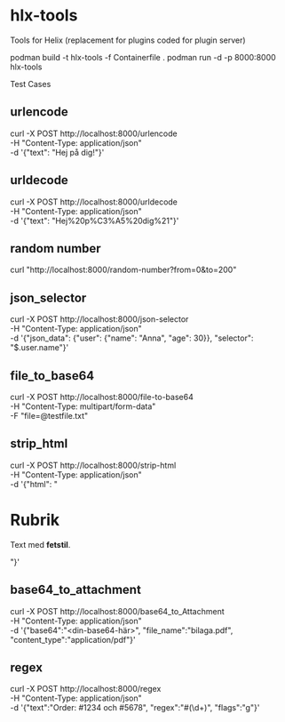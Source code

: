 # hlx-tools
Tools for Helix (replacement for plugins coded for plugin server)


podman build -t hlx-tools -f Containerfile .
podman run -d -p 8000:8000 hlx-tools


Test Cases

urlencode
-------------------------
curl -X POST http://localhost:8000/urlencode \
  -H "Content-Type: application/json" \
  -d '{"text": "Hej på dig!"}'


urldecode
-------------------------
curl -X POST http://localhost:8000/urldecode \
  -H "Content-Type: application/json" \
  -d '{"text": "Hej%20p%C3%A5%20dig%21"}'


random number
-------------------------
curl "http://localhost:8000/random-number?from=0&to=200"


json_selector
-------------------------
curl -X POST http://localhost:8000/json-selector \
  -H "Content-Type: application/json" \
  -d '{"json_data": {"user": {"name": "Anna", "age": 30}}, "selector": "$.user.name"}'


file_to_base64
-------------------------
curl -X POST http://localhost:8000/file-to-base64 \
  -H "Content-Type: multipart/form-data" \
  -F "file=@testfile.txt"


strip_html
-------------------------
curl -X POST http://localhost:8000/strip-html \
  -H "Content-Type: application/json" \
  -d '{"html": "<html><body><h1>Rubrik</h1><p>Text med <b>fetstil</b>.</p></body></html>"}'


base64_to_attachment
-------------------------
curl -X POST http://localhost:8000/base64_to_Attachment \
  -H "Content-Type: application/json" \
  -d '{"base64":"<din-base64-här>", "file_name":"bilaga.pdf", "content_type":"application/pdf"}'

regex
-------------------------
curl -X POST http://localhost:8000/regex \
  -H "Content-Type: application/json" \
  -d '{"text":"Order: #1234 och #5678", "regex":"#(\\d+)", "flags":"g"}'
